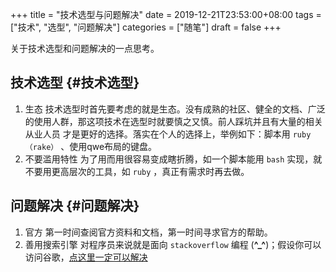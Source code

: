 +++
title = "技术选型与问题解决"
date = 2019-12-21T23:53:00+08:00
tags = ["技术", "选型", "问题解决"]
categories = ["随笔"]
draft = false
+++

关于技术选型和问题解决的一点思考。
<!--more-->


## 技术选型 {#技术选型}

1.  生态
    技术选型时首先要考虑的就是生态。没有成熟的社区、健全的文档、广泛的使用人群，那这项技术在选型时就要慎之又慎。前人踩坑并且有大量的相关从业人员
    才是更好的选择。落实在个人的选择上，举例如下：脚本用 `ruby（rake）` 、使用qwe布局的键盘。
2.  不要滥用特性
    为了用而用很容易变成瞎折腾，如一个脚本能用 `bash` 实现，就不要用更高层次的工具，如 `ruby` ，真正有需求时再去做。


## 问题解决 {#问题解决}

1.  官方
    第一时间查阅官方资料和文档，第一时间寻求官方的帮助。
2.  善用搜索引擎
    对程序员来说就是面向 `stackoverflow` 编程 (**^\_^**)；假设你可以访问谷歌，[点这里一定可以解决](https://zh.lmgtfy.com/?q=your+question&pp=1)